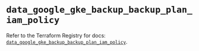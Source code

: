 # `data_google_gke_backup_backup_plan_iam_policy`

Refer to the Terraform Registry for docs: [`data_google_gke_backup_backup_plan_iam_policy`](https://registry.terraform.io/providers/hashicorp/google/5.43.0/docs/data-sources/gke_backup_backup_plan_iam_policy).

